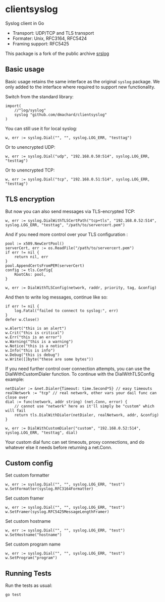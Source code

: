 # clientsyslog

Syslog client in Go

- Transport: UDP/TCP and TLS transport
- Formater: Unix, RFC3164, RFC5424
- Framing support: RFC5425

This package is a fork of the public archive [srslog](https://github.com/RackSec/srslog)

## Basic usage

Basic usage retains the same interface as the original `syslog` package. We
only added to the interface where required to support new functionality.

Switch from the standard library:

```golang
import(
    //"log/syslog"
    syslog "github.com/dmachard/clientsyslog"
)
```

You can still use it for local syslog:

```golang
w, err := syslog.Dial("", "", syslog.LOG_ERR, "testtag")
```

Or to unencrypted UDP:

```golang
w, err := syslog.Dial("udp", "192.168.0.50:514", syslog.LOG_ERR, "testtag")
```

Or to unencrypted TCP:

```golang
w, err := syslog.Dial("tcp", "192.168.0.51:514", syslog.LOG_ERR, "testtag")
```

## TLS encryption

But now you can also send messages via TLS-encrypted TCP:

```golang
w, err := syslog.DialWithTLSCertPath("tcp+tls", "192.168.0.52:514", syslog.LOG_ERR, "testtag", "/path/to/servercert.pem")
```

And if you need more control over your TLS configuration :

```golang
pool := x509.NewCertPool()
serverCert, err := os.ReadFile("/path/to/servercert.pem")
if err != nil {
    return nil, err
}
pool.AppendCertsFromPEM(serverCert)
config := tls.Config{
    RootCAs: pool,
}

w, err := DialWithTLSConfig(network, raddr, priority, tag, &config)
```


And then to write log messages, continue like so:

```golang
if err != nil {
    log.Fatal("failed to connect to syslog:", err)
}
defer w.Close()

w.Alert("this is an alert")
w.Crit("this is critical")
w.Err("this is an error")
w.Warning("this is a warning")
w.Notice("this is a notice")
w.Info("this is info")
w.Debug("this is debug")
w.Write([]byte("these are some bytes"))
```

If you need further control over connection attempts, you can use the DialWithCustomDialer
function. To continue with the DialWithTLSConfig example:

```golang
netDialer := &net.Dialer{Timeout: time.Second*5} // easy timeouts
realNetwork := "tcp" // real network, other vars your dail func can close over
dial := func(network, addr string) (net.Conn, error) {
    // cannot use "network" here as it'll simply be "custom" which will fail
    return tls.DialWithDialer(netDialer, realNetwork, addr, &config)
}

w, err := DialWithCustomDialer("custom", "192.168.0.52:514", syslog.LOG_ERR, "testtag", dial)
```

Your custom dial func can set timeouts, proxy connections, and do whatever else it needs before returning a net.Conn.

## Custom config

Set custom formatter

```golang
w, err := syslog.Dial("", "", syslog.LOG_ERR, "test")
w.SetFormatter(syslog.RFC3164Formatter)
```

Set custom framer

```golang
w, err := syslog.Dial("", "", syslog.LOG_ERR, "test")
w.SetFramer(syslog.RFC5425MessageLengthFramer)
```

Set custom hostname

```golang
w, err := syslog.Dial("", "", syslog.LOG_ERR, "test")
w.SetHostname("hostname")
```

Set custom program name

```golang
w, err := syslog.Dial("", "", syslog.LOG_ERR, "test")
w.SetProgram("program")
```

## Running Tests

Run the tests as usual:

```bash
go test
```

